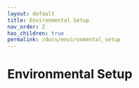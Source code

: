 ```yaml
---
layout: default
title: Environmental Setup
nav_order: 2
has_children: true
permalink: /docs/environmental_setup
---
```


# Environmental Setup

